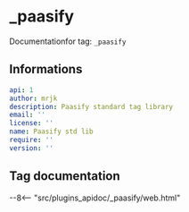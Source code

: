 
# _paasify

Documentationfor tag: `_paasify`

## Informations

``` yaml
api: 1
author: mrjk
description: Paasify standard tag library
email: ''
license: ''
name: Paasify std lib
require: ''
version: ''

```

## Tag documentation

--8<-- "src/plugins_apidoc/_paasify/web.html"
